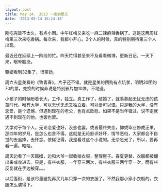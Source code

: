 ```yaml
---
layout: post
title: May 14， 2013 一夜到夏天
date: '2013-05-14 16:24:18'
---
```



刚吃完饭不太久，有点小困。中午红梅又来吃一麻二辣麻辣香锅了。这是这两周红梅第三次来吃香锅。每次来，我都小开心。2个人的时候，真的特别期待第三个人出现。

最近还在延续上一阶段的忙。昨天忙得甚至来不及看看微博，更新日记。一天下来，眼晕脑涨。

甄嬛看到32集了，很带劲。

周六去星美看的《致青春》。片子还不错。就是星美的团购有点坑爹，明明20团购70的票，兑换的时候非说是特别影片加10块。不地道。

小孩子的时候盼着长大，工作，独立。真工作了，结婚了，就羡慕起无忧无虑的孩童时代。唯有大学，可以无忧无虑又独立着，可以爱可以恨。只是我的大学，没有恋爱，是个遗憾。但遇到现在的老公，也有点欣慰。如果不是当年错过，说不定就遇不到现在的他。也罢也罢。

大学对于每个人，无论恋爱也好，没恋也罢，或者最终失恋，抑或毕业修成正果。那四年的岁月，是怎么也舍不得。这就是无论影评好坏，情节恶俗，大家都会不自觉的去追捧，去怀念。依稀记得，我是看过这个小说的。无奈忘光了，所以，要再看一遍。哈哈。

周天边看了一天甄嬛，边和大爷一起收拾衣服，整理屋子。春夏更替，衣服都被翻出来或收进去。只是，有些衣服，一年穿三两次，有些衣服三两年穿一次，而有些反复就在手边被穿。。。

以后逛街，是该尽量避免再买几年只穿一次的衣服了。不然我那小家小衣橱的，衣服怎么装得下。


